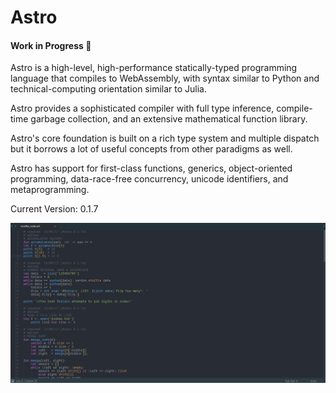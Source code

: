 # Astro 
#### Work in Progress :construction:
Astro is a high-level, high-performance statically-typed programming language that compiles to WebAssembly, with syntax similar to Python and technical-computing orientation similar to Julia.

Astro provides a sophisticated compiler with full type inference, compile-time garbage collection, and an extensive mathematical function library.

Astro's core foundation is built on a rich type system and multiple dispatch but it borrows a lot of useful concepts from other paradigms as well.

Astro has support for first-class functions, generics, object-oriented programming, data-race-free concurrency, unicode identifiers, and metaprogramming.

Current Version: 0.1.7

![alt text](https://github.com/AppCypher/Astro/blob/master/Images/AstroSyntax2.png "Astro Syntax")



